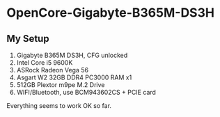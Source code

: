 # OpenCore-Gigabyte-B365M-DS3H

## My Setup

1. Gigabyte B365M DS3H, CFG unlocked
2. Intel Core i5 9600K
3. ASRock Radeon Vega 56
4. Asgart W2 32GB DDR4 PC3000 RAM x1
5. 512GB Plextor m9pe M.2 Drive
6. WIFI/Bluetooth, use BCM943602CS + PCIE card

Everything seems to work OK so far.
